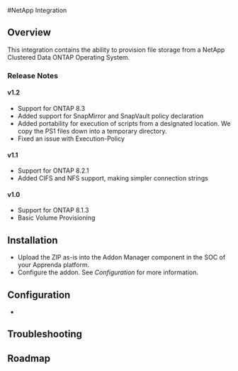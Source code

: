 #NetApp Integration

## Overview

This integration contains the ability to provision file storage from a NetApp Clustered Data ONTAP Operating System.

### Release Notes

#### v1.2
  * Support for ONTAP 8.3
  * Added support for SnapMirror and SnapVault policy declaration
  * Added portability for execution of scripts from a designated location. We copy the PS1 files down into a temporary directory.
  * Fixed an issue with Execution-Policy

#### v1.1
  * Support for ONTAP 8.2.1
  * Added CIFS and NFS support, making simpler connection strings

#### v1.0
  * Support for ONTAP 8.1.3
  * Basic Volume Provisioning

## Installation
  * Upload the ZIP as-is into the Addon Manager component in the SOC of your Apprenda platform.
  * Configure the addon. See *Configuration* for more information.

## Configuration

  * 

## Troubleshooting

## Roadmap

